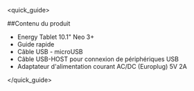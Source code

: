 <quick_guide> 

##Contenu du produit

*	Energy Tablet 10.1" Neo 3+
*	Guide rapide
*	Câble USB - microUSB 
*	Câble USB-HOST pour connexion de périphériques USB
*	Adaptateur d'alimentation courant AC/DC (Europlug) 5V 2A

</quick_guide>
